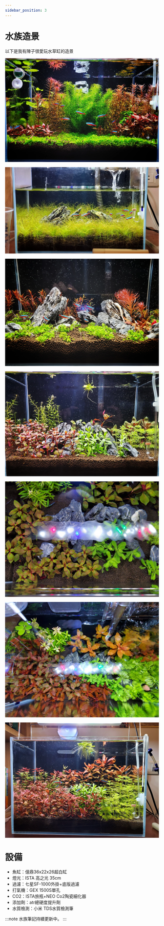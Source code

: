 ```yaml
---
sidebar_position: 3
---
```

# 水族造景
以下是我有陣子很愛玩水草缸的造景

![img](./img/aqua/004.webp)

![img](./img/aqua/011.webp)

![img](./img/aqua/005.webp)

![img](./img/aqua/007.webp)

![img](./img/aqua/006.webp)

![img](./img/aqua/009.webp)

![img](./img/aqua/010.webp)



# 設備
* 魚缸：億鼎36x22x26超白缸
* 燈光：ISTA 高之光 35cm
* 過濾：七星SF-1000外掛+底版過濾
* 打氣機：GEX 1500S單孔
* CO2：ISTA旅瓶+NEO Co2陶瓷細化器
* 添加劑：atr總硬度提升劑
* 水質檢測：小米 TDS水質檢測筆

:::note
水族筆記持續更新中。
:::